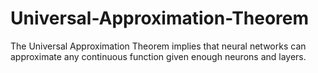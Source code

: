 # Universal-Approximation-Theorem
The Universal Approximation Theorem implies that neural networks can approximate any continuous function given enough neurons and layers.
